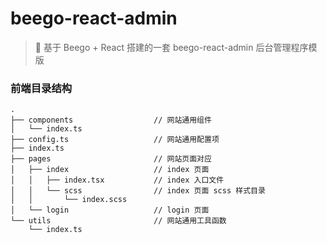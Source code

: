 <!--
 * @Author: Bin
 * @Date: 2022-02-15
 * @FilePath: /react-admin/README.md
-->
# beego-react-admin
> 🧊 基于 Beego + React 搭建的一套 beego-react-admin 后台管理程序模版

### 前端目录结构
```
.
├── components                  // 网站通用组件
│   └── index.ts
├── config.ts                   // 网站通用配置项 
├── index.ts
├── pages                       // 网站页面对应
│   ├── index                   // index 页面
│   │   ├── index.tsx           // index 入口文件
│   │   └── scss                // index 页面 scss 样式目录
│   │       └── index.scss
│   └── login                   // login 页面
└── utils                       // 网站通用工具函数
    └── index.ts
```